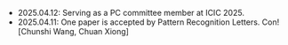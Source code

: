 - 2025.04.12: Serving as a PC committee member at ICIC 2025.
- 2025.04.11: One paper is accepted by Pattern Recognition Letters. Con![Chunshi Wang, Chuan Xiong]
